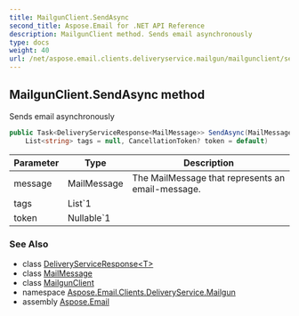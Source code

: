 ```yaml
---
title: MailgunClient.SendAsync
second_title: Aspose.Email for .NET API Reference
description: MailgunClient method. Sends email asynchronously
type: docs
weight: 40
url: /net/aspose.email.clients.deliveryservice.mailgun/mailgunclient/sendasync/
---
```

## MailgunClient.SendAsync method

Sends email asynchronously

```csharp
public Task<DeliveryServiceResponse<MailMessage>> SendAsync(MailMessage message, 
    List<string> tags = null, CancellationToken? token = default)
```

| Parameter | Type | Description |
| --- | --- | --- |
| message | MailMessage | The MailMessage that represents an email-message. |
| tags | List`1 |  |
| token | Nullable`1 |  |

### See Also

* class [DeliveryServiceResponse&lt;T&gt;](../../../aspose.email.clients.deliveryservice/deliveryserviceresponse-1/)
* class [MailMessage](../../../aspose.email/mailmessage/)
* class [MailgunClient](../)
* namespace [Aspose.Email.Clients.DeliveryService.Mailgun](../../mailgunclient/)
* assembly [Aspose.Email](../../../)


